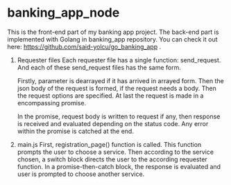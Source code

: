 # banking_app_node

This is the front-end part of my banking app project. The back-end part is implemented with Golang in banking_app repository. You can check it out here: https://github.com/said-yolcu/go_banking_app .

1. Requester files
    Each requester file has a single function: send_request. And each of these send_request files has the same form. 

    Firstly, parameter is dearrayed if it has arrived in arrayed form. Then the json body of the request is formed, if the request needs a body. Then the request options are specified. At last the request is made in a encompassing promise.

    In the promise, request body is written to request if any, then response is received and evaluated depending on the status code. Any error within the promise is catched at the end.

2. main.js
    First, registration_page() function is called. This function prompts the user to choose a service. Then according to the service chosen, a switch block directs the user to the according requester function. In a promise-then-catch block, the response is evaluated and user is prompted to choose another service. 